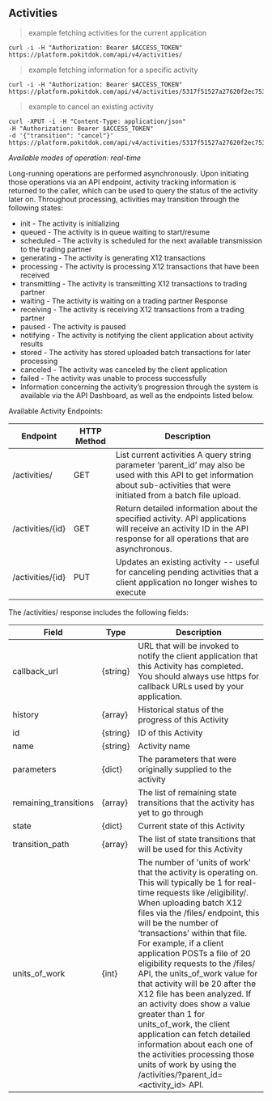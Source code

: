 ## Activities
> example fetching activities for the current application

```shell
curl -i -H "Authorization: Bearer $ACCESS_TOKEN" https://platform.pokitdok.com/api/v4/activities/
```

> example fetching information for a specific activity

```shell
curl -i -H "Authorization: Bearer $ACCESS_TOKEN" https://platform.pokitdok.com/api/v4/activities/5317f51527a27620f2ec7533
```

> example to cancel an existing activity

```shell
curl -XPUT -i -H "Content-Type: application/json"
-H "Authorization: Bearer $ACCESS_TOKEN"
-d '{"transition": "cancel"}' https://platform.pokitdok.com/api/v4/activities/5317f51527a27620f2ec7533
```

*Available modes of operation: real-time*

Long-running operations are performed asynchronously. Upon initiating those operations via an API endpoint, activity 
tracking information is returned to the caller, which can be used to query the status of the activity later on. 
Throughout processing, activities may transition through the following states:

* init - The activity is initializing
* queued - The activity is in queue waiting to start/resume
* scheduled - The activity is scheduled for the next available transmission to the trading partner
* generating - The activity is generating X12 transactions
* processing - The activity is processing X12 transactions that have been received
* transmitting - The activity is transmitting X12 transactions to trading partner
* waiting - The activity is waiting on a trading partner Response
* receiving - The activity is receiving X12 transactions from a trading partner
* paused - The activity is paused
* notifying - The activity is notifying the client application about activity results
* stored - The activity has stored uploaded batch transactions for later processing
* canceled - The activity was canceled by the client application
* failed - The activity was unable to process successfully
* Information concerning the activity’s progression through the system is available via the API Dashboard, as well as the endpoints listed below.

Available Activity Endpoints:

Endpoint | HTTP Method | Description
-------- | ----------- | -----------
/activities/ | GET | List current activities A query string parameter ‘parent_id’ may also be used with this API to get information about sub-activities that were initiated from a batch file upload.
/activities/{id} | GET | Return detailed information about the specified activity. API applications will receive an activity ID in the API response for all operations that are asynchronous.
/activities/{id} | PUT | Updates an existing activity -- useful for canceling pending activities that a client application no longer wishes to execute
 
The /activities/ response includes the following fields:

Field | Type | Description
----- | ---- | -----------
callback_url | {string} | URL that will be invoked to notify the client application that this Activity has completed. You should always use https for callback URLs used by your application.
history | {array} | Historical status of the progress of this Activity
id | {string} | ID of this Activity
name | {string} | Activity name
parameters | {dict} | The parameters that were originally supplied to the activity
remaining_transitions | {array} | The list of remaining state transitions that the activity has yet to go through
state | {dict} | Current state of this Activity
transition_path | {array} | The list of state transitions that will be used for this Activity
units_of_work | {int} | The number of 'units of work' that the activity is operating on. This will typically be 1 for real-time requests like /eligibility/. When uploading batch X12 files via the /files/ endpoint, this will be the number of ‘transactions’ within that file. For example, if a client application POSTs a file of 20 eligibility requests to the /files/ API, the units_of_work value for that activity will be 20 after the X12 file has been analyzed. If an activity does show a value greater than 1 for units_of_work, the client application can fetch detailed information about each one of the activities processing those units of work by using the /activities/?parent_id=<activity_id> API.
